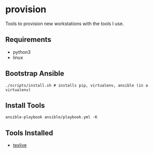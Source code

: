 # provision

Tools to provision new workstations with the tools I use.

## Requirements

- python3
- linux

## Bootstrap Ansible

```shell
./scripts/install.sh # installs pip, virtualenv, ansible (in a virtualenv)
```

## Install Tools

```shell
ansible-playbook ansible/playbook.yml -K
```

## Tools Installed

- [texlive](https://web.archive.org/web/20220419174909/https://tug.org/texlive/)
